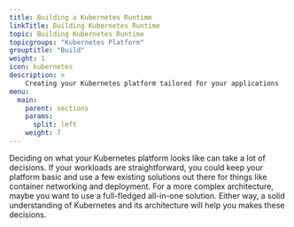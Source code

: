 ```yaml
---
title: Building a Kubernetes Runtime
linkTitle: Building Kubernetes Runtime
topic: Building Kubernetes Runtime
topicgroups: "Kubernetes Platform"
grouptitle: "Build"
weight: 1
icon: kubernetes
description: >
    Creating your Kubernetes platform tailored for your applications
menu:
  main:
    parent: sections
    params:
      split: left
    weight: 7
---
```


Deciding on what your Kubernetes platform looks like can take a lot of decisions. If your workloads are straightforward, you could keep your platform basic and use a few existing solutions out there for things like container networking and deployment. For a more complex architecture, maybe you want to use a full-fledged all-in-one solution. Either way, a solid understanding of Kubernetes and its architecture will help you makes these decisions.